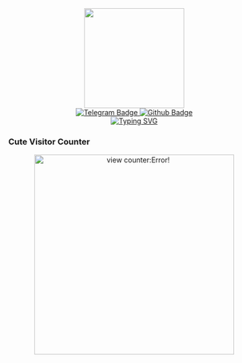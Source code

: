 <div id="header" align="center">
  <img src="https://media0.giphy.com/media/vLlpbDafjgHystuJ0a/giphy.gif?cid=6c09b9521mfsgy6ltrq1hujmc6kz05o1vv321b0iarhi0d9d&ep=v1_internal_gif_by_id&rid=giphy.gif&ct=s" width="200"/>
<div id="badges">
  <a href="https://t.me/GARRYY18">
    <img src="https://img.shields.io/badge/Telegram-blue?style=for-the-badge&logo=telegram&logoColor=white" alt="Telegram Badge"/>
  </a>
  <a href="https://github.com/Garry180304">
    <img src="https://img.shields.io/badge/Github-grey?style=for-the-badge&logo=github&logoColor=white" alt="Github Badge"/>
  </a>
</div>
<a href="https://git.io/typing-svg"><img src="https://readme-typing-svg.demolab.com?font=Kode+Mono&size=19&pause=1000&color=8771F7&center=true&random=false&width=490&lines=Hey%2C+I'm+Garry.;Just+a+newbie+in+the+coding+world.;Learning+and+exploring+new+things.;Feel+free+to+connect+and+learn+together!" alt="Typing SVG" /></a>
  <h3 align="left">Cute Visitor Counter</h3>

<img alt="view counter:Error!" width="400" src="https://count.getloli.com/get/@Garry180304?theme=moebooru" />
